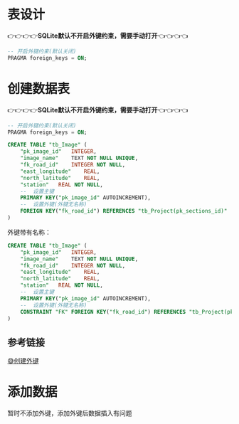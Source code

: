 # 表设计
👉👉👉👉**SQLite默认不开启外键约束，需要手动打开**👈👈👈👈
```SQL
-- 开启外键约束(默认关闭)
PRAGMA foreign_keys = ON;
```


# 创建数据表
👉👉👉👉**SQLite默认不开启外键约束，需要手动打开**👈👈👈👈
```SQL
-- 开启外键约束(默认关闭)
PRAGMA foreign_keys = ON;
```
```sql
CREATE TABLE "tb_Image" (
	"pk_image_id"	INTEGER,
	"image_name"	TEXT NOT NULL UNIQUE,
	"fk_road_id"	INTEGER NOT NULL,
	"east_longitude"	REAL,
	"north_latitude"	REAL,
	"station"	REAL NOT NULL,
	-- 	设置主键
	PRIMARY KEY("pk_image_id" AUTOINCREMENT),
	-- 	设置外键(外键无名称)
	FOREIGN KEY("fk_road_id") REFERENCES "tb_Project(pk_sections_id)"
)
```
外键带有名称：
```sql
CREATE TABLE "tb_Image" (
	"pk_image_id"	INTEGER,
	"image_name"	TEXT NOT NULL UNIQUE,
	"fk_road_id"	INTEGER NOT NULL,
	"east_longitude"	REAL,
	"north_latitude"	REAL,
	"station"	REAL NOT NULL,
	-- 	设置主键
	PRIMARY KEY("pk_image_id" AUTOINCREMENT),
	-- 	设置外键(外键无名称)
	CONSTRAINT "FK" FOREIGN KEY("fk_road_id") REFERENCES "tb_Project(pk_sections_id)"
)
```

## 参考链接
[😅创建外键](https://www.yiibai.com/sqlite/foreign-key.html)

# 添加数据
暂时不添加外键，添加外键后数据插入有问题